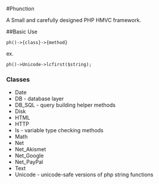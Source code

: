 #Phunction

A Small and carefully designed PHP HMVC framework.


##Basic Use
		
	ph()->{class}->{method}
	
ex.

	ph()->Unicode->lcfirst($string);
	

### Classes

* Date
* DB - database layer
* DB_SQL - query building helper methods
* Disk
* HTML
* HTTP
* Is - variable type checking methods
* Math
* Net
* Net_Akismet
* Net_Google
* Net_PayPal
* Text
* Unicode - unicode-safe versions of php string functions

